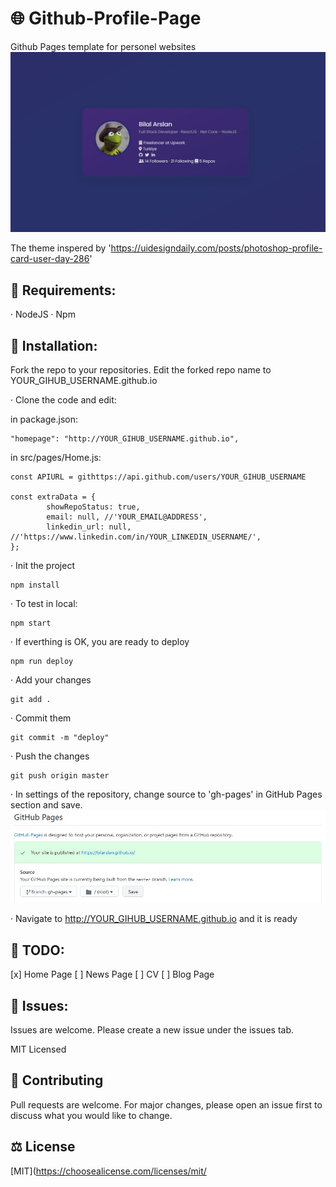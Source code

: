 # 🌐 Github-Profile-Page

Github Pages template for personel websites
![Page](./img/page.jpg)

The theme inspered by 'https://uidesigndaily.com/posts/photoshop-profile-card-user-day-286'

## 🧪 Requirements:
· NodeJS
· Npm

## 📘 Installation:

Fork the repo to your repositories.
Edit the forked repo name to YOUR_GIHUB_USERNAME.github.io

· Clone the code and edit:

in package.json:
```
"homepage": "http://YOUR_GIHUB_USERNAME.github.io",
```

in src/pages/Home.js:
```
const APIURL = githttps://api.github.com/users/YOUR_GIHUB_USERNAME

const extraData = {
        showRepoStatus: true,
        email: null, //'YOUR_EMAIL@ADDRESS',
        linkedin_url: null, //'https://www.linkedin.com/in/YOUR_LINKEDIN_USERNAME/',
};
```
· Init the project
```
npm install
```

· To test in local:
```
npm start
```

· If everthing is OK, you are ready to deploy

```
npm run deploy
```

· Add your changes
```
git add .
```

· Commit them
```
git commit -m "deploy"
```

· Push the changes
```
git push origin master
```

· In settings of the repository, change source to 'gh-pages' in GitHub Pages section and save.
![Github Pages](./img/settings.jpg)

· Navigate to http://YOUR_GIHUB_USERNAME.github.io and it is ready

## 📑 TODO:
[x] Home Page
[ ] News Page
[ ] CV
[ ] Blog Page

## 🔧 Issues:
Issues are welcome. Please create a new issue under the issues tab.

MIT Licensed


## 🔨 Contributing

Pull requests are welcome. For major changes, please open an issue first to discuss what you would like to change.


## ⚖️ License

[MIT](https://choosealicense.com/licenses/mit/